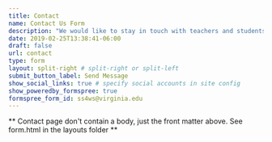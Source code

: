 ```yaml
---
title: Contact
name: Contact Us Form
description: "We would like to stay in touch with teachers and students who use ART. Drop us a line if you have any questions, concerns, thoughts, ideas for collaboration, etc."
date: 2019-02-25T13:38:41-06:00
draft: false
url: contact
type: form
layout: split-right # split-right or split-left
submit_button_label: Send Message
show_social_links: true # specify social accounts in site config
show_poweredby_formspree: true
formspree_form_id: ss4ws@virginia.edu
---
```


** Contact page don't contain a body, just the front matter above.
See form.html in the layouts folder **
